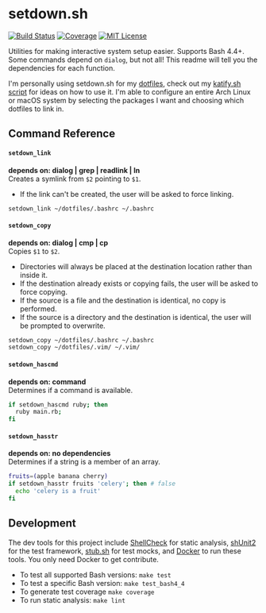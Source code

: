 # setdown.sh

[![Build Status][build-badge]][build-link] [![Coverage][coverage-badge]][coverage-link] [![MIT License][license-badge]](LICENSE.md)

Utilities for making interactive system setup easier. Supports Bash 4.4+. Some commands depend on `dialog`, but not all! This readme will tell you the dependencies for each function.

I'm personally using setdown.sh for my [dotfiles](https://github.com/codehearts/dotfiles), check out my [katify.sh script](https://github.com/codehearts/dotfiles/blob/master/katify.sh) for ideas on how to use it. I'm able to configure an entire Arch Linux or macOS system by selecting the packages I want and choosing which dotfiles to link in.

## Command Reference

#### `setdown_link`

**depends on: dialog | grep | readlink | ln**  
Creates a symlink from `$2` pointing to `$1`.

- If the link can't be created, the user will be asked to force linking.

```bash
setdown_link ~/dotfiles/.bashrc ~/.bashrc
```

#### `setdown_copy`

**depends on: dialog | cmp | cp**  
Copies `$1` to `$2`.

- Directories will always be placed at the destination location rather than inside it.
- If the destination already exists or copying fails, the user will be asked to force copying.
- If the source is a file and the destination is identical, no copy is performed.
- If the source is a directory and the destination is identical, the user will be prompted to overwrite.

```bash
setdown_copy ~/dotfiles/.bashrc ~/.bashrc
setdown_copy ~/dotfiles/.vim/ ~/.vim/
```

#### `setdown_hascmd`

**depends on: command**  
Determines if a command is available.

```bash
if setdown_hascmd ruby; then
  ruby main.rb;
fi
```

#### `setdown_hasstr`

**depends on: no dependencies**  
Determines if a string is a member of an array.

```bash
fruits=(apple banana cherry)
if setdown_hasstr fruits 'celery'; then # false
  echo 'celery is a fruit'
fi
```

## Development

The dev tools for this project include [ShellCheck](https://github.com/koalaman/shellcheck) for static analysis, [shUnit2](https://github.com/kward/shunit2) for the test framework, [stub.sh](https://github.com/jimeh/stub.sh) for test mocks, and [Docker](https://www.docker.com) to run these tools. You only need Docker to get contribute.

- To test all supported Bash versions: `make test`
- To test a specific Bash version: `make test_bash4_4`
- To generate test coverage `make coverage`
- To run static analysis: `make lint`

[coverage-badge]: https://codecov.io/gh/codehearts/setdown.sh/branch/master/graph/badge.svg
[coverage-link]:  https://codecov.io/gh/codehearts/setdown.sh
[license-badge]:  https://img.shields.io/badge/license-MIT-007EC7.svg
[build-badge]:    https://travis-ci.org/codehearts/setdown.sh.svg?branch=master
[build-link]:     https://travis-ci.org/codehearts/setdown.sh
